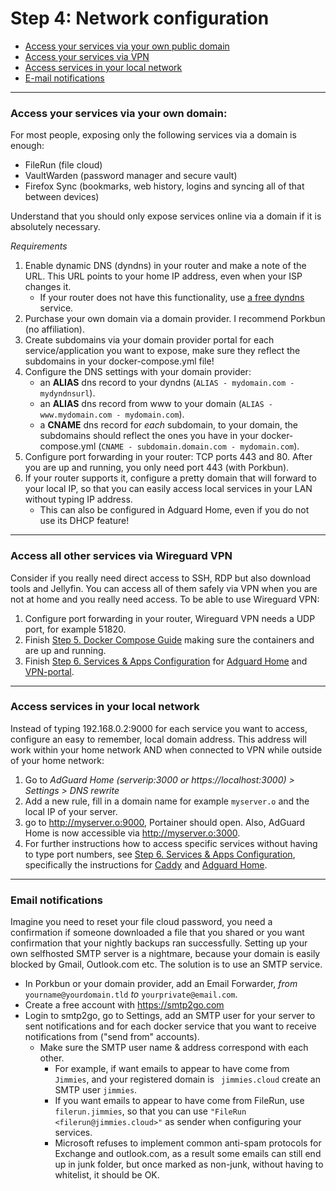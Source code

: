 # Step 4: Network configuration

* [Access your services via your own public domain](https://github.com/gambleben/Homeserver/blob/master/network-configuration.md#access-your-services-via-your-own-domain)
* [Access your services via VPN](https://github.com/gambleben/Homeserver/blob/master/network-configuration.md#access-all-other-services-via-wireguard-vpn)
* [Access services in your local network](https://github.com/gambleben/Homeserver/blob/master/network-configuration.md#access-services-in-your-local-network)
* [E-mail notifications](https://github.com/gambleben/Homeserver/blob/master/network-configuration.md#email-notifications)

***

### Access your services via your own domain: 
For most people, exposing only the following services via a domain is enough: 
- FileRun (file cloud)
- VaultWarden (password manager and secure vault)
- Firefox Sync (bookmarks, web history, logins and syncing all of that between devices)  

Understand that you should only expose services online via a domain if it is absolutely necessary. 

_Requirements_

1. Enable dynamic DNS (dyndns) in your router and make a note of the URL. This URL points to your home IP address, even when your ISP changes it.
    * If your router does not have this functionality, use [a free dyndns](https://freedns.afraid.org/) service.
2. Purchase your own domain via a domain provider. I recommend Porkbun (no affiliation).
3. Create subdomains via your domain provider portal for each service/application you want to expose, make sure they reflect the subdomains in your docker-compose.yml file!
4. Configure the DNS settings with your domain provider:
    * an **ALIAS** dns record to your dyndns (`ALIAS - mydomain.com - mydyndnsurl`).
    * an **ALIAS** dns record from www to your domain (`ALIAS - www.mydomain.com - mydomain.com`).
    * a **CNAME** dns record for _each_ subdomain, to your domain, the subdomains should reflect the ones you have in your docker-compose.yml (`CNAME - subdomain.domain.com - mydomain.com`).
5. Configure port forwarding in your router: TCP ports 443 and 80. After you are up and running, you only need port 443 (with Porkbun).
6. If your router supports it, configure a pretty domain that will forward to your local IP, so that you can easily access local services in your LAN without typing IP address.
    * This can also be configured in Adguard Home, even if you do not use its DHCP feature!

 ***

### Access all other services via Wireguard VPN
Consider if you really need direct access to SSH, RDP but also download tools and Jellyfin. You can access all of them safely via VPN when you are not at home and you really need access. To be able to use Wireguard VPN: 

1. Configure port forwarding in your router, Wireguard VPN needs a UDP port, for example 51820. 
2. Finish [Step 5. Docker Compose Guide](https://github.com/gambleben/Homeserver#step-5---docker-compose-guide---customisation-and-personalisation) making sure the containers and  are up and running. 
3. Finish [Step 6. Services & Apps Configuration](https://github.com/gambleben/Homeserver#step-6---configure-your-apps--services) for [Adguard Home](https://github.com/gambleben/Homeserver/blob/master/Applications-Overview.md#safe-browsing-ad--and-malware-free-via-adguardhome---documentation) and [VPN-portal](https://github.com/gambleben/Homeserver/blob/master/Applications-Overview.md#vpn-portal-via-wireguard-ui---documentation).

***

### Access services in your local network
Instead of typing 192.168.0.2:9000 for each service you want to access, configure an easy to remember, local domain address.
This address will work within your home network AND when connected to VPN while outside of your home network: 
1. Go to _AdGuard Home (serverip:3000 or https://localhost:3000) > Settings > DNS rewrite_ 
2. Add a new rule, fill in a domain name for example `myserver.o` and the local IP of your server. 
3. go to http://myserver.o:9000, Portainer should open. Also, AdGuard Home is now accessible via http://myserver.o:3000. 
4. For further instructions how to access specific services without having to type port numbers, see [Step 6. Services & Apps Configuration](https://github.com/gambleben/Homeserver#step-6---configure-your-apps--services), specifically the instructions for [Caddy](https://github.com/gambleben/Homeserver/blob/master/Applications-Overview.md#secure-web-proxy-via-caddy-docker-proxy---documentation) and [Adguard Home](https://github.com/gambleben/Homeserver/blob/master/Applications-Overview.md#safe-browsing-ad--and-malware-free-via-adguardhome---documentation).

***

### Email notifications
Imagine you need to reset your file cloud password, you need a confirmation if someone downloaded a file that you shared or you want confirmation that your nightly backups ran successfully. 
Setting up your own selfhosted SMTP server is a nightmare, because your domain is easily blocked by Gmail, Outlook.com etc. The solution is to use an SMTP service.
* In Porkbun or your domain provider, add an Email Forwarder, *from* `yourname@yourdomain.tld` *to* `yourprivate@email.com`. 
* Create a free account with https://smtp2go.com 
* Login to smtp2go, go to Settings, add an SMTP user for your server to sent notifications and for each docker service that you want to receive notifications from ("send from" accounts). 
  * Make sure the SMTP user name & address correspond with each other. 
    * For example, if want emails to appear to have come from `Jimmies`, and your registered domain is ` jimmies.cloud` create an SMTP user `jimmies`. 
    * If you want emails to appear to have come from FileRun, use `filerun.jimmies`, so that you can use `"FileRun <filerun@jimmies.cloud>"` as sender when configuring your services. 
    * Microsoft refuses to implement common anti-spam protocols for Exchange and outlook.com, as a result some emails can still end up in junk folder, but once marked as non-junk, without having to whitelist, it should be OK. 

